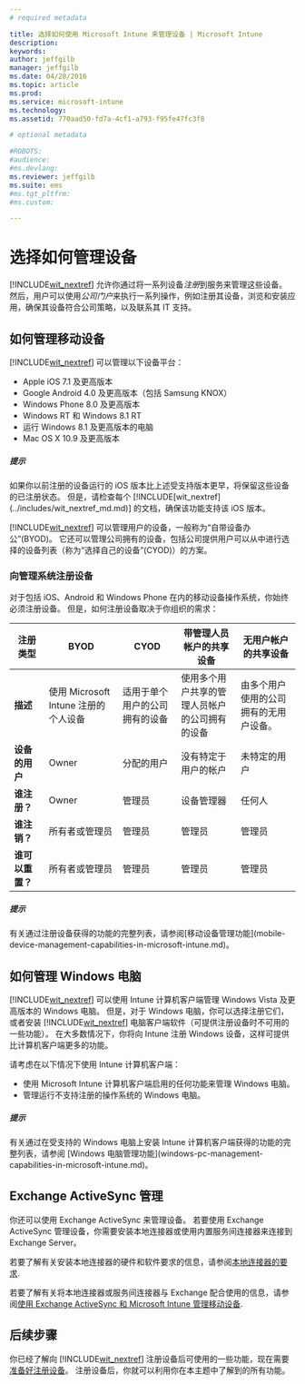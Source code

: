 ```yaml
---
# required metadata

title: 选择如何使用 Microsoft Intune 来管理设备 | Microsoft Intune
description:
keywords:
author: jeffgilb
manager: jeffgilb
ms.date: 04/28/2016
ms.topic: article
ms.prod:
ms.service: microsoft-intune
ms.technology:
ms.assetid: 770aad50-fd7a-4cf1-a793-f95fe47fc3f8

# optional metadata

#ROBOTS:
#audience:
#ms.devlang:
ms.reviewer: jeffgilb
ms.suite: ems
#ms.tgt_pltfrm:
#ms.custom:

---
```


# 选择如何管理设备
[!INCLUDE[wit_nextref](../includes/wit_nextref_md.md)] 允许你通过将一系列设备*注册*到服务来管理这些设备。 然后，用户可以使用*公司门户*来执行一系列操作，例如注册其设备，浏览和安装应用，确保其设备符合公司策略，以及联系其 IT 支持。

## 如何管理移动设备
[!INCLUDE[wit_nextref](../includes/wit_nextref_md.md)] 可以管理以下设备平台：

- Apple iOS 7.1 及更高版本
- Google Android 4.0 及更高版本（包括 Samsung KNOX）
- Windows Phone 8.0 及更高版本
- Windows RT 和 Windows 8.1 RT
- 运行 Windows 8.1 及更高版本的电脑
- Mac OS X 10.9 及更高版本

<div class="alert alert-tip">
  <h5><span class="icon-tip"></span> 提示</h5>
  <p>如果你以前注册的设备运行的 iOS 版本比上述受支持版本更早，将保留这些设备的已注册状态。 但是，请检查每个 [!INCLUDE[wit_nextref](../includes/wit_nextref_md.md)] 的文档，确保该功能支持该 iOS 版本。</p>
</div>

[!INCLUDE[wit_nextref](../includes/wit_nextref_md.md)] 可以管理用户的设备，一般称为“自带设备办公”(BYOD)。 它还可以管理公司拥有的设备，包括公司提供用户可以从中进行选择的设备列表（称为“选择自己的设备”(CYOD)）的方案。

### 向管理系统注册设备
对于包括 iOS、Android 和 Windows Phone 在内的移动设备操作系统，你始终必须注册设备。 但是，如何注册设备取决于你组织的需求：

|注册类型|BYOD|CYOD|带管理人员帐户的共享设备|无用户帐户的共享设备|
|-------------------|--------|--------|--------------------------------------|----------------------------------------|
|**描述**|使用 Microsoft Intune 注册的个人设备|适用于单个用户的公司拥有的设备|使用多个用户共享的管理人员帐户的公司拥有的设备|由多个用户使用的公司拥有的无用户设备。|
|**设备的用户**|Owner|分配的用户|没有特定于用户的帐户|未特定的用户|
|**谁注册？**|Owner|管理员|设备管理器|任何人|
|**谁注销？**|所有者或管理员|管理员|管理员|管理员|
|**谁可以重置？**|所有者或管理员|管理员|管理员|管理员|

<div class="alert alert-tip">
  <h5><span class="icon-tip"></span> 提示</h5>
  <p>有关通过注册设备获得的功能的完整列表，请参阅[移动设备管理功能](mobile-device-management-capabilities-in-microsoft-intune.md)。</p>
</div>



## 如何管理 Windows 电脑
[!INCLUDE[wit_nextref](../includes/wit_nextref_md.md)] 可以使用 Intune 计算机客户端管理 Windows Vista 及更高版本的 Windows 电脑。 但是，对于 Windows 电脑，你可以选择注册它们，或者安装 [!INCLUDE[wit_nextref](../includes/wit_nextref_md.md)] 电脑客户端软件（可提供注册设备时不可用的一些功能）。 在大多数情况下，你将向 Intune 注册 Windows 设备，这样可提供比计算机客户端更多的功能。

请考虑在以下情况下使用 Intune 计算机客户端：
<ul>
<li>使用 Microsoft Intune 计算机客户端启用的任何功能来管理 Windows 电脑。</li>
<li>管理运行不支持注册的操作系统的 Windows 电脑。</li>
</ul>

<div class="alert alert-tip">
  <h5><span class="icon-tip"></span> 提示</h5>
  <p>有关通过在受支持的 Windows 电脑上安装 Intune 计算机客户端获得的功能的完整列表，请参阅 [Windows 电脑管理功能](windows-pc-management-capabilities-in-microsoft-intune.md)。</p>
</div>

## Exchange ActiveSync 管理
你还可以使用 Exchange ActiveSync 来管理设备。 若要使用 Exchange ActiveSync 管理设备，你需要安装本地连接器或使用内置服务间连接器来连接到 Exchange Server。

若要了解有关安装本地连接器的硬件和软件要求的信息，请参阅[本地连接器的要求](/Intune/network-infrastructure-requirements-for-microsoft-intune.md).

若要了解有关将本地连接器或服务间连接器与 Exchange 配合使用的信息，请参阅[使用 Exchange ActiveSync 和 Microsoft Intune 管理移动设备](/Intune/get-started/mobile-device-management-with-exchange-activesync-and-microsoft-intune.md).



## 后续步骤
你已经了解向 [!INCLUDE[wit_nextref](../includes/wit_nextref_md.md)] 注册设备后可使用的一些功能，现在需要[准备好注册设备](/Intune/get-started/get-ready-to-enroll-devices-in-microsoft-intune.md)。 注册设备后，你就可以利用你在本主题中了解到的所有功能。 <!--lindavr: There's a logical flaw in our "get to know/get started" content. You can take the path in this topic or you can take the path in the What to know before your get started topic. And they don't cover the same ground. -->


<!--HONumber=May16_HO1-->


